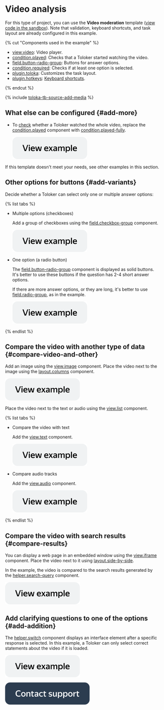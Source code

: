 # Video analysis

For this type of project, you can use the **Video moderation** template ([view code in the sandbox](https://clck.ru/TJ73B)). Note that validation, keyboard shortcuts, and task layout are already configured in this example.

{% cut "Components used in the example" %}

- [view.video](../reference/view.video.md): Video player.
- [condition.played](../reference/condition.played.md): Checks that a Toloker started watching the video.
- [field.button-radio-group](../reference/field.button-radio-group.md): Buttons for answer options.
- [condition.required](../reference/condition.required.md): Checks if at least one option is selected.
- [plugin.toloka](../reference/plugin.toloka.md): Customizes the task layout.
- [plugin.hotkeys](../reference/plugin.hotkeys.md): [Keyboard shortcuts](../best-practices/hotkeys.md).

{% endcut %}

{% include [toloka-tb-source-add-media](../_includes/toloka-tb-source/id-toloka-tb-source/add-media.md) %}

## What else can be configured {#add-more}

- To [check](../best-practices/conditions.md) whether a Toloker watched the whole video, replace the [condition.played](../reference/condition.played.md) component with [condition.played-fully](../reference/condition.played-fully.md).

  [![](../_images/buttons/view-example.svg)](https://clck.ru/UC6SW)

If this template doesn't meet your needs, see other examples in this section.

## Other options for buttons {#add-variants}

Decide whether a Toloker can select only one or multiple answer options:

{% list tabs %}

- Multiple options (checkboxes)

  Add a group of checkboxes using the [field.checkbox-group](../reference/field.checkbox-group.md) component.

  [![](../_images/buttons/view-example.svg)](https://clck.ru/UC6Zo)

- One option (a radio button)

  The [field.button-radio-group](../reference/field.button-radio-group.md) component is displayed as solid buttons. It's better to use these buttons if the question has 2-4 short answer options.

  If there are more answer options, or they are long, it's better to use [field.radio-group](../reference/field.radio-group.md), as in the example.

  [![](../_images/buttons/view-example.svg)](https://clck.ru/UC6bm)

{% endlist %}

## Compare the video with another type of data {#compare-video-and-other}

Add an image using the [view.image](../reference/view.image.md) component. Place the video next to the image using the [layout.columns](../reference/layout.columns.md) component.

[![](../_images/buttons/view-example.svg)](https://clck.ru/UC6fw)

Place the video next to the text or audio using the [view.list](../reference/view.list.md) component.

{% list tabs %}

- Compare the video with text

  Add the [view.text](../reference/view.text.md) component.

  [![](../_images/buttons/view-example.svg)](https://clck.ru/UC6jd)

- Compare audio tracks

  Add the [view.audio](../reference/view.audio.md) component.

  [![](../_images/buttons/view-example.svg)](https://clck.ru/UC6n2)

{% endlist %}

## Compare the video with search results {#compare-results}

You can display a web page in an embedded window using the [view.iframe](../reference/view.iframe.md) component. Place the video next to it using [layout.side-by-side](../reference/layout.side-by-side.md).

In the example, the video is compared to the search results generated by the [helper.search-query](../reference/helper.search-query.md) component.

[![](../_images/buttons/view-example.svg)](https://clck.ru/UC6rN)

## Add clarifying questions to one of the options {#add-addition}

The [helper.switch](../reference/helper.switch.md) component displays an interface element after a specific response is selected. In this example, a Toloker can only select correct statements about the video if it is loaded.

[![](../_images/buttons/view-example.svg)](https://clck.ru/UC6tt)

[![image](../_images/buttons/contact-support.svg)](../concepts/support.md)
